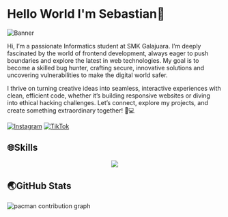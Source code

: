 # Hello World I'm Sebastian👋

![Banner](https://drive.google.com/uc?export=view&id=1ec2XonW2535LnWa7ryzPF6ATGwrRU2a7)

Hi, I’m a passionate Informatics student at SMK Galajuara. I’m deeply fascinated by the world of frontend development, always eager to push boundaries and explore the latest in web technologies. My goal is to become a skilled bug hunter, crafting secure, innovative solutions and uncovering vulnerabilities to make the digital world safer.

I thrive on turning creative ideas into seamless, interactive experiences with clean, efficient code, whether it’s building responsive websites or diving into ethical hacking challenges. Let’s connect, explore my projects, and create something extraordinary together! 🚀💻

[![Instagram](https://img.shields.io/badge/Instagram-%23E4405F.svg?&style=for-the-badge&logo=instagram&logoColor=white)](https://instagram.com/sebsdv1)
[![TikTok](https://img.shields.io/badge/TikTok-%23000000.svg?&style=for-the-badge&logo=tiktok&logoColor=white)](https://www.tiktok.com/@wbreaksidee)

## 🌐Skills

<p align="center">
  <a href="https://skillicons.dev">
    <img src="https://skillicons.dev/icons?i=js,html,css,py" />
  </a>
</p>

## 🌏GitHub Stats

<!--
<p align="center">
  <img src="https://github-readme-stats.vercel.app/api?username=haerul920&theme=blue_navy&hide_border=false&include_all_commits=true&count_private=false" width="430" />
  <img src="https://nirzak-streak-stats.vercel.app/?user=haerul920&theme=blue_navy&hide_border=false" width="430" />
</p>-->

<picture>
  <source media="(prefers-color-scheme: dark)" srcset="https://raw.githubusercontent.com/sebsdvm/sebsdvm/output/pacman-contribution-graph-dark.svg">
  <source media="(prefers-color-scheme: light)" srcset="https://raw.githubusercontent.com/sebsdvm/sebsdvm/output/pacman-contribution-graph.svg">
  <img alt="pacman contribution graph" src="https://raw.githubusercontent.com/sebsdvm/sebsdvm/output/pacman-contribution-graph.svg">
</picture>

